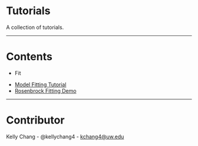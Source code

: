 
# Tutorials

A collection of tutorials.

--- 

# Contents

* Fit

- [Model Fitting Tutorial](https://github.com/kellychang4/Tutorials/blob/master/Fit/Model-Fitting-Tutorial.ipynb)
- [Rosenbrock Fitting Demo](https://github.com/kellychang4/Tutorials/blob/master/Fit/Rosenbrock-Fit-Demo.ipynb)

--- 

# Contributor

Kelly Chang - @kellychang4 - kchang4@uw.edu